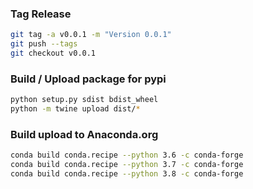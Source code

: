 ### Tag Release
```bash
git tag -a v0.0.1 -m "Version 0.0.1"
git push --tags
git checkout v0.0.1
```

### Build / Upload package for pypi
```bash
python setup.py sdist bdist_wheel
python -m twine upload dist/*
```

### Build upload to Anaconda.org
```bash
conda build conda.recipe --python 3.6 -c conda-forge
conda build conda.recipe --python 3.7 -c conda-forge
conda build conda.recipe --python 3.8 -c conda-forge
```
